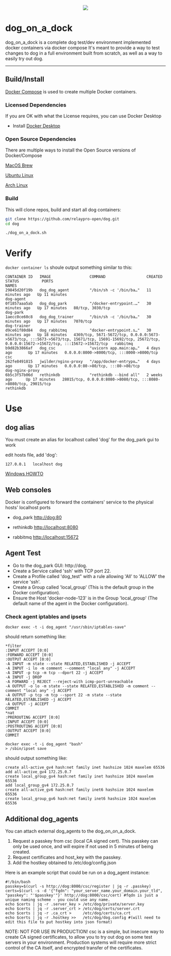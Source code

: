 <p align="center">
  <img src="../../images/dog-segmented-green.network-200x200.png">
</p>

<h1>dog_on_a_dock</h1>

dog_on_a_dock is a complete dog test/dev environment implemented docker containers via
docker compose
It's meant to provide a way to test changes to dog in a full environment built
from scratch, as well as a way to easily try out dog.

---

## Build/Install

[Docker Compose](https://github.com/docker/compose) is used to create multiple Docker containers.


### Licensed Dependencies

If you are OK with what the License requires, you can use Docker Desktop

- Install [Docker Desktop](https://www.docker.com/products/docker-desktop/)

### Open Source Dependencies

There are multiple ways to install the Open Source versions of Docker/Compose

[MacOS Brew](https://formulae.brew.sh/formula/docker-compose)

[Ubuntu Linux](https://www.theserverside.com/blog/Coffee-Talk-Java-News-Stories-and-Opinions/How-to-install-Docker-and-docker-compose-on-Ubuntu)

[Arch Linux](https://wiki.archlinux.org/title/docker#Docker_Compose)

### Build

This will clone repos, build and start all dog containers:

```bash
git clone https://github.com/relaypro-open/dog.git
cd dog

./dog_on_a_dock.sh
```

# Verify

`docker container ls` shoule output something similar to this:

```
CONTAINER ID   IMAGE                 COMMAND                  CREATED          STATUS          PORTS                                                                                                                                                      NAMES
29845d20f19b   dog_dog_agent         "/bin/sh -c '/bin/ba…"   11 minutes ago   Up 11 minutes                                                                                                                                                              dog-agent
0f1857aaa5ab   dog_dog_park          "/docker-entrypoint.…"   30 minutes ago   Up 17 minutes   80/tcp, 3030/tcp                                                                                                                                           dog-park
1aecc0ce60c8   dog_dog_trainer       "/bin/sh -c '/bin/ba…"   30 minutes ago   Up 17 minutes   7070/tcp                                                                                                                                                   dog-trainer
d9ce61f80d84   dog_rabbitmq          "docker-entrypoint.s…"   30 minutes ago   Up 18 minutes   4369/tcp, 5671-5672/tcp, 0.0.0.0:5673->5673/tcp, :::5673->5673/tcp, 15671/tcp, 15691-15692/tcp, 25672/tcp, 0.0.0.0:15672->15672/tcp, :::15672->15672/tcp   rabbitmq
b9d82b3866af   dog_csc               "uvicorn app.main:ap…"   4 days ago       Up 17 minutes   0.0.0.0:8000->8000/tcp, :::8000->8000/tcp                                                                                                                  csc
262fe8491815   jwilder/nginx-proxy   "/app/docker-entrypo…"   4 days ago       Up 17 minutes   0.0.0.0:80->80/tcp, :::80->80/tcp                                                                                                                          dog-nginx-proxy
6b5c3f57b06d   rethinkdb             "rethinkdb --bind all"   2 weeks ago      Up 17 minutes   28015/tcp, 0.0.0.0:8080->8080/tcp, :::8080->8080/tcp, 29015/tcp                                                                                            rethinkdb
```

# Use

## dog alias
You must create an alias for localhost called 'dog' for the dog_park gui to work

edit hosts file, add 'dog':
```
127.0.0.1	localhost dog
```

[Windows HOWTO](https://www.nublue.co.uk/guides/edit-hosts-file/)

## Web consoles
Docker is configured to forward the containers' service to the physical hosts'
localhost ports

- dog_park [http://dog:80](http://dog:80)

- rethinkdb [http://localhost:8080](http://localhost:8080)

- rabbitmq [http://localhost:15672](http://localhost:15672)

## Agent Test

- Go to the dog_park GUI: http://dog.
- Create a Service called 'ssh' with TCP port 22.
- Create a Profile called 'dog_test" with a rule allowing 'All' to 'ALLOW' the service 'ssh'.
- Create a Group called 'local_group' (This is the default group in the Docker configuration).
- Ensure the Host 'docker-node-123' is in the Group 'local_group' (The default name of the agent in the Docker configuration).

### Check agent iptables and ipsets

```
docker exec -t -i dog_agent "/usr/sbin/iptables-save"
```

should return something like:

```
*filter
:INPUT ACCEPT [0:0]
:FORWARD ACCEPT [0:0]
:OUTPUT ACCEPT [0:0]
-A INPUT -m state --state RELATED,ESTABLISHED -j ACCEPT
-A INPUT -i lo -m comment --comment "local any" -j ACCEPT
-A INPUT -p tcp -m tcp --dport 22 -j ACCEPT
-A INPUT -j DROP
-A FORWARD -j REJECT --reject-with icmp-port-unreachable
-A OUTPUT -o lo -m state --state RELATED,ESTABLISHED -m comment --comment "local any" -j ACCEPT
-A OUTPUT -p tcp -m tcp --sport 22 -m state --state RELATED,ESTABLISHED -j ACCEPT
-A OUTPUT -j ACCEPT
COMMIT
*nat
:PREROUTING ACCEPT [0:0]
:INPUT ACCEPT [0:0]
:POSTROUTING ACCEPT [0:0]
:OUTPUT ACCEPT [0:0]
COMMIT
```

```
docker exec -t -i dog_agent "bash"
> /sbin/ipset save
```

should output something like:

```
create all-active_gv4 hash:net family inet hashsize 1024 maxelem 65536
add all-active_gv4 172.25.0.7
create local_group_gv4 hash:net family inet hashsize 1024 maxelem 65536
add local_group_gv4 172.25.0.7
create all-active_gv6 hash:net family inet6 hashsize 1024 maxelem 65536
create local_group_gv6 hash:net family inet6 hashsize 1024 maxelem 65536
```

## Additional dog_agents
You can attach external dog_agents to the dog_on_on_a_dock.
1. Request a passkey from csc (local CA signed cert).  This passkey can only be used once, and will expire if not used in 5 minutes of being created.
2. Request certificates and host_key with the passkey.
3. Add the hostkey obtained to /etc/dog/config.json

Here is an example script that could be run on a dog_agent instance:
```
#!/bin/bash
passkey=$(curl -s http://dog:8000/csc/register | jq -r .passkey)
certs=$(curl -s -d '{"fqdn": "your_server_name.your_domain.your_tld", "passkey": "'$passkey'"}' http://dog:8000/csc/cert) #fqdn is just a unique naming scheme - you could use any name.
echo $certs | jq -r .server_key > /etc/dog/private/server.key
echo $certs | jq -r .server_crt > /etc/dog/certs/server.crt
echo $certs | jq -r .ca_crt >     /etc/dog/certs/ca.crt
echo $certs | jq -r .hostkey >>   /etc/dog/dog.config #(will need to edit this file to put hostkey into json format)
```
NOTE: NOT FOR USE IN PRODUCTION!  csc is a simple, but insecure way to create CA signed certificates, to allow you to try out dog on some test servers in your environment.  Production systems will require more strict control of the CA itself, and encrypted transfer of the certificates.  

